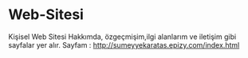 # Web-Sitesi
Kişisel Web Sitesi
Hakkımda, özgeçmişim,ilgi alanlarım ve iletişim gibi sayfalar yer alır.
Sayfam : http://sumeyyekaratas.epizy.com/index.html
